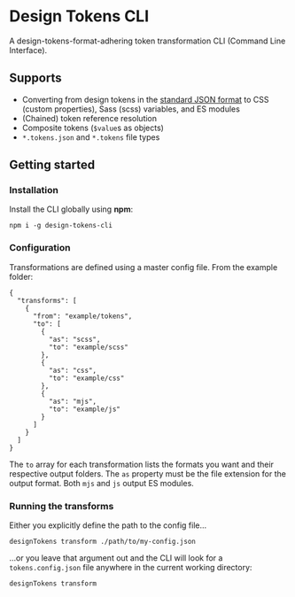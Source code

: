 # Design Tokens CLI

A design-tokens-format-adhering token transformation CLI (Command Line Interface).

## Supports

* Converting from design tokens in the [standard JSON format](https://design-tokens.github.io/community-group/format/) to CSS (custom properties), Sass (scss) variables, and ES modules
* (Chained) token reference resolution
* Composite tokens (`$value`s as objects)
* `*.tokens.json` and `*.tokens` file types

## Getting started

### Installation

Install the CLI globally using **npm**:

```
npm i -g design-tokens-cli
```

### Configuration

Transformations are defined using a master config file. From the example folder: 

```
{
  "transforms": [
    {
      "from": "example/tokens",
      "to": [
        {
          "as": "scss",
          "to": "example/scss"
        },
        {
          "as": "css",
          "to": "example/css"
        },
        {
          "as": "mjs",
          "to": "example/js"
        }      
      ]
    }
  ]
}
```

The `to` array for each transformation lists the formats you want and their respective output folders. The `as` property must be the file extension for the output format. Both `mjs` and `js` output ES modules.

### Running the transforms

Either you explicitly define the path to the config file&hellip;

```
designTokens transform ./path/to/my-config.json
```

&hellip;or you leave that argument out and the CLI will look for a `tokens.config.json` file anywhere in the current working directory:

```
designTokens transform
```

